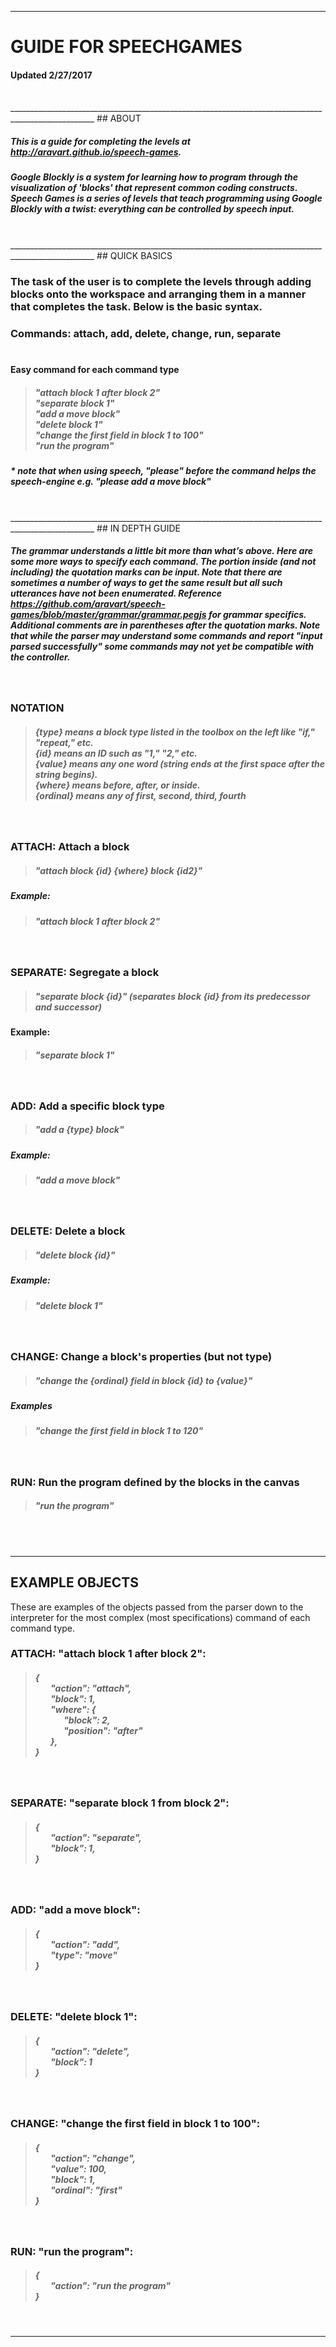 ___________________________________________________________________________________________________
# GUIDE FOR SPEECHGAMES
#### Updated 2/27/2017

<br/>
___________________________________________________________________________________________________
## ABOUT

##### This is a guide for completing the levels at http://aravart.github.io/speech-games.

##### Google Blockly is a system for learning how to program through the visualization of 'blocks' that represent common coding constructs. Speech Games is a series of levels that teach programming using Google Blockly with a twist: everything can be controlled by speech input.

<br/>
___________________________________________________________________________________________________
## QUICK BASICS

### The task of the user is to complete the levels through adding blocks onto the workspace and arranging them in a manner that  completes the task. Below is the basic syntax.

### Commands: attach, add, delete, change, run, separate <br/> <br/>

#### Easy command for each command type
> ##### "attach block 1 after block 2" <br/> "separate block 1" <br/> "add a move block" <br/> "delete block 1" <br/> "change the first field in block 1 to 100" <br/> "run the program" <br/>

##### \* note that when using speech, "please" before the command helps the speech-engine e.g.  "please add a move block"

<br/>
___________________________________________________________________________________________________
## IN DEPTH GUIDE

##### The grammar understands a little bit more than what’s above. Here are some more ways to specify each command. The portion inside (and not including) the quotation marks can be input. Note that there are sometimes a number of ways to get the same result but all such utterances have not been enumerated. Reference https://github.com/aravart/speech-games/blob/master/grammar/grammar.pegjs for grammar specifics. Additional comments are in parentheses after the quotation marks. Note that while the parser may understand some commands and report "input parsed successfully" some commands may not yet be compatible with the controller.

<br/>

### NOTATION
>#####  {type} means a block type listed in the toolbox on the left like "if," "repeat," etc. <br/> {id} means an ID such as "1," "2," etc. <br/> {value} means any one word (string ends at the first space after the string begins). <br/> {where} means before, after, or inside. <br/> {ordinal} means any of first, second, third, fourth <br/>
<br/>

### ATTACH: Attach a block <br/>
>##### "attach block {id} {where} block {id2}"  <br/>
##### Example:
>##### "attach block 1 after block 2"

<br/>

### SEPARATE: Segregate a block <br/>
>##### "separate block {id}" (separates block {id} from its predecessor and successor) <br/>
#### Example:
>##### "separate block 1"

<br/>

### ADD: Add a specific block type <br/>
>##### "add a {type} block" <br/> 
##### Example:
>##### "add a move block"

<br/>

### DELETE: Delete a block <br/>
>##### "delete block {id}" <br/>
##### Example:
>##### "delete block 1"

<br/>

### CHANGE: Change a block's properties (but not type) <br/>
>##### "change the {ordinal} field in block {id} to {value}" <br/>
##### Examples
>##### "change the first field in block 1 to 120" <br/>

 <br/>

### RUN: Run the program defined by the blocks in the canvas
>##### "run the program" <br/>

<br/> <br/>
___________________________________________________________________________________________________
## EXAMPLE OBJECTS

These are examples of the objects passed from the parser down to the interpreter for the most
complex (most specifications) command of each command type.
<br/>

### ATTACH: "attach block 1 after block 2": <br/>
>##### { <br/> &ensp;&ensp;&ensp; "action": "attach", <br/> &ensp;&ensp;&ensp; "block": 1, <br/> &ensp;&ensp;&ensp; "where": { <br/>  &ensp;&ensp;&ensp;&ensp;&ensp;&ensp; "block": 2, <br/> &ensp;&ensp;&ensp;&ensp;&ensp;&ensp; "position": "after" <br/>  &ensp;&ensp;&ensp; }, <br/> }

<br/>

### SEPARATE: "separate block 1 from block 2": <br/>
>##### { <br/> &ensp;&ensp;&ensp; "action": "separate",  <br/> &ensp;&ensp;&ensp; "block": 1, <br/> }

<br/>

### ADD: "add a move block": <br/>
>##### { <br/> &ensp;&ensp;&ensp; "action": "add", <br/> &ensp;&ensp;&ensp; "type": "move" <br/>}

<br/>

### DELETE: "delete block 1": <br/>
>##### { <br/> &ensp;&ensp;&ensp; "action": "delete", <br/> &ensp;&ensp;&ensp; "block": 1 <br/> }

<br/>

### CHANGE: "change the first field in block 1 to 100": <br/>
>##### { <br/> &ensp;&ensp;&ensp; "action": "change", <br/> &ensp;&ensp;&ensp; "value": 100, <br/> &ensp;&ensp;&ensp; "block": 1, <br/> &ensp;&ensp;&ensp; "ordinal": "first" <br/> }

<br/>

### RUN: "run the program": <br/>
>##### { <br/> &ensp;&ensp;&ensp; "action": "run the program" <br/> }

<br/>

___________________________________________________________________________________________________
